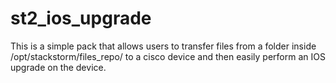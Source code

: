 # st2_ios_upgrade

This is a simple pack that allows users to transfer files from a folder inside /opt/stackstorm/files_repo/ to a cisco device and then easily perform an IOS upgrade on the device.
